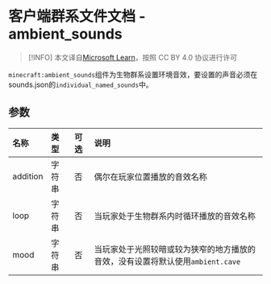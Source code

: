 # 客户端群系文件文档 - ambient_sounds

> [!INFO]
> 本文译自[Microsoft Learn](https://learn.microsoft.com/en-us/minecraft/creator/)，按照 CC BY 4.0 协议进行许可

`minecraft:ambient_sounds`组件为生物群系设置环境音效，要设置的声音必须在sounds.json的`individual_named_sounds`中。

## 参数

| 名称     | 类型   | 可选 | 说明                                                                           |
| :------- | :----- | :--- | :----------------------------------------------------------------------------- |
| addition | 字符串 | 否   | 偶尔在玩家位置播放的音效名称                                                   |
| loop     | 字符串 | 否   | 当玩家处于生物群系内时循环播放的音效名称                                       |
| mood     | 字符串 | 否   | 当玩家处于光照较暗或较为狭窄的地方播放的音效，没有设置将默认使用`ambient.cave` |
